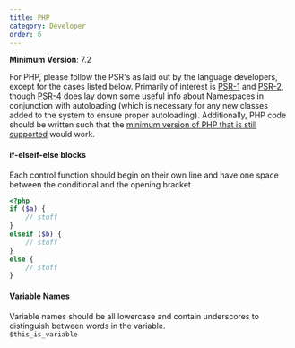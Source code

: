 ```yaml
---
title: PHP
category: Developer
order: 6
---
```


__Minimum Version__: 7.2

For PHP, please follow the PSR's as laid out by the language developers, except for the cases listed below. Primarily of interest is [PSR-1](http://www.php-fig.org/psr/psr-1/) and [PSR-2](http://www.php-fig.org/psr/psr-2/), though [PSR-4](http://www.php-fig.org/psr/psr-4/) does lay down some useful info about Namespaces in conjunction with autoloading (which is necessary for any new classes added to the system to ensure proper autoloading). Additionally, PHP code should be written such that the [minimum version of PHP that is still supported](http://php.net/supported-versions.php) would work. 

#### if-elseif-else blocks
Each control function should begin on their own line and have one space between the conditional and the opening bracket
```php
<?php
if ($a) {
    // stuff
}
elseif ($b) {
    // stuff
}
else {
    // stuff
}
```

#### Variable Names
Variable names should be all lowercase and contain underscores to distinguish between words in the variable.  
```$this_is_variable ```